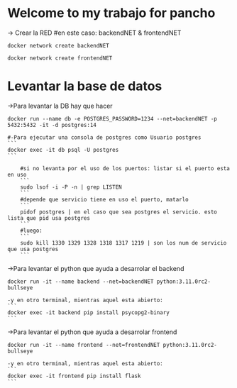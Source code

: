 Welcome to my trabajo for pancho
================================

-> Crear la RED #en este caso: backendNET & frontendNET
```
docker network create backendNET
```
```
docker network create frontendNET
```

# Levantar la base de datos

->Para levantar la DB hay que hacer
```
docker run --name db -e POSTGRES_PASSWORD=1234 --net=backendNET -p 5432:5432 -it -d postgres:14
```
    #-Para ejecutar una consola de postgres como Usuario postgres
    ```
    docker exec -it db psql -U postgres
    ```

        #si no levanta por el uso de los puertos: listar si el puerto esta en uso
        ```
        sudo lsof -i -P -n | grep LISTEN
        ```
        #depende que servicio tiene en uso el puerto, matarlo
        ```
        pidof postgres | en el caso que sea postgres el servicio. esto lista que pid usa postgres
        ```
        #luego: 
        ```
        sudo kill 1330 1329 1328 1318 1317 1219 | son los num de servicio que usa postgres
        ```

->Para levantar el python que ayuda a desarrolar el backend
```
docker run -it --name backend --net=backendNET python:3.11.0rc2-bullseye
```

    -y en otro terminal, mientras aquel esta abierto:
    ```
    docker exec -it backend pip install psycopg2-binary
    ```
    

->Para levantar el python que ayuda a desarrolar frontend    
    
```
docker run -it --name frontend --net=frontendNET python:3.11.0rc2-bullseye
```
    -y en otro terminal, mientras aquel esta abierto:
    ```
    docker exec -it frontend pip install flask
    ```
